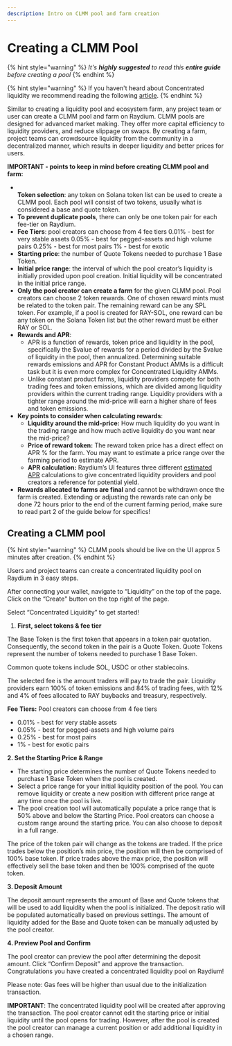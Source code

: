 ```yaml
---
description: Intro on CLMM pool and farm creation
---
```


# Creating a CLMM Pool

{% hint style="warning" %}
_It's **highly suggested** to read this **entire guide** before creating a pool_
{% endhint %}

{% hint style="warning" %}
If you haven't heard about Concentrated liquidity we recommend reading the following [article](https://docs.raydium.io/raydium/liquidity-providers/providing-concentrated-liquidity/intro-on-concentrated-liquidity).
{% endhint %}

Similar to creating a liquidity pool and ecosystem farm, any project team or user can create a CLMM pool and farm on Raydium. CLMM pools are designed for advanced market making. They offer more capital efficiency to liquidity providers, and reduce slippage on swaps. By creating a farm, project teams can crowdsource liquidity from the community in a decentralized manner, which results in deeper liquidity and better prices for users.

**IMPORTANT - points to keep in mind before creating CLMM pool and farm:**

* \
  **Token selection**: any token on Solana token list can be used to create a CLMM pool. Each pool will consist of two tokens, usually what is considered a base and quote token.
* **To prevent duplicate pools**, there can only be one token pair for each fee-tier on Raydium.
* **Fee Tiers**: pool creators can choose from 4 fee tiers 0.01% - best for very stable assets 0.05% - best for pegged-assets and high volume pairs 0.25% - best for most pairs 1% - best for exotic
* **Starting price**: the number of Quote Tokens needed to purchase 1 Base Token.
* **Initial price range**: the interval of which the pool creator’s liquidity is initially provided upon pool creation. Initial liquidity will be concentrated in the initial price range.
* **Only the pool creator can create a farm** for the given CLMM pool. Pool creators can choose 2 token rewards. One of chosen reward mints must be related to the token pair. The remaining reward can be any SPL token. For example, if a pool is created for RAY-SOL, one reward can be any token on the Solana Token list but the other reward must be either RAY or SOL.
* **Rewards and APR**:
  * APR is a function of rewards, token price and liquidity in the pool, specifically the $value of rewards for a period divided by the $value of liquidity in the pool, then annualized. Determining suitable rewards emissions and APR for Constant Product AMMs is a difficult task but it is even more complex for Concentrated Liquidity AMMs.
  * Unlike constant product farms, liquidity providers compete for both trading fees and token emissions, which are divided among liquidity providers within the current trading range. Liquidity providers with a tighter range around the mid-price will earn a higher share of fees and token emissions.
* **Key points to consider when calculating rewards**:
  * **Liquidity around the mid-price:** How much liquidity do you want in the trading range and how much active liquidity do you want near the mid-price?
  * **Price of reward token:** The reward token price has a direct effect on APR % for the farm. You may want to estimate a price range over the farming period to estimate APR.
  * **APR calculation:** Raydium’s UI features three different [estimated APR](https://docs.raydium.io/raydium/concentrated-liquidity/estimated-apr-calculations) calculations to give concentrated liquidity providers and pool creators a reference for potential yield.
* **Rewards allocated to farms are final** and cannot be withdrawn once the farm is created. Extending or adjusting the rewards rate can only be done 72 hours prior to the end of the current farming period, make sure to read part 2 of the guide below for specifics!

## **Creating a CLMM pool**

{% hint style="warning" %}
CLMM pools should be live on the UI approx 5 minutes after creation.
{% endhint %}

Users and project teams can create a concentrated liquidity pool on Raydium in 3 easy steps.

After connecting your wallet, navigate to “Liquidity” on the top of the page. Click on the “Create" button on the top right of the page.

Select “Concentrated Liquidity” to get started!

1. **First, select tokens & fee tier**

The Base Token is the first token that appears in a token pair quotation. Consequently, the second token in the pair is a Quote Token. Quote Tokens represent the number of tokens needed to purchase 1 Base Token.

Common quote tokens include SOL, USDC or other stablecoins.

The selected fee is the amount traders will pay to trade the pair. Liquidity providers earn 100% of token emissions and 84% of trading fees, with 12% and 4% of fees allocated to RAY buybacks and treasury, respectively.

**Fee** **Tiers:** Pool creators can choose from 4 fee tiers

* 0.01% - best for very stable assets
* 0.05% - best for pegged-assets and high volume pairs
* 0.25% - best for most pairs
* 1% - best for exotic pairs

**2. Set the Starting Price & Range**

* The starting price determines the number of Quote Tokens needed to purchase 1 Base Token when the pool is created.
* Select a price range for your initial liquidity position of the pool. You can remove liquidity or create a new position with different price range at any time once the pool is live.
* The pool creation tool will automatically populate a price range that is 50% above and below the Starting Price. Pool creators can choose a custom range around the starting price. You can also choose to deposit in a full range.

The price of the token pair will change as the tokens are traded. If the price trades below the position’s min price, the position will then be comprised of 100% base token. If price trades above the max price, the position will effectively sell the base token and then be 100% comprised of the quote token.

**3. Deposit Amount**

The deposit amount represents the amount of Base and Quote tokens that will be used to add liquidity when the pool is initialized. The deposit ratio will be populated automatically based on previous settings. The amount of liquidity added for the Base and Quote token can be manually adjusted by the pool creator.

**4. Preview Pool and Confirm**

The pool creator can preview the pool after determining the deposit amount. Click “Confirm Deposit” and approve the transaction. Congratulations you have created a concentrated liquidity pool on Raydium!

Please note: Gas fees will be higher than usual due to the initialization transaction.

**IMPORTANT**: The concentrated liquidity pool will be created after approving the transaction. The pool creator cannot edit the starting price or initial liquidity until the pool opens for trading. However, after the pool is created the pool creator can manage a current position or add additional liquidity in a chosen range.

##
